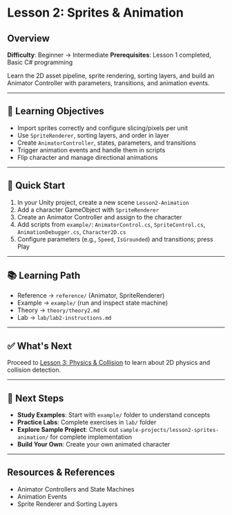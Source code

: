 # Lesson 2: Sprites & Animation

## Overview

**Difficulty**: Beginner → Intermediate
**Prerequisites**: Lesson 1 completed, Basic C# programming

Learn the 2D asset pipeline, sprite rendering, sorting layers, and build an Animator Controller with parameters, transitions, and animation events.

---

## 🎯 Learning Objectives

- Import sprites correctly and configure slicing/pixels per unit
- Use `SpriteRenderer`, sorting layers, and order in layer
- Create `AnimatorController`, states, parameters, and transitions
- Trigger animation events and handle them in scripts
- Flip character and manage directional animations

---

## 🚀 Quick Start

1. In your Unity project, create a new scene `Lesson2-Animation`
2. Add a character GameObject with `SpriteRenderer`
3. Create an Animator Controller and assign to the character
4. Add scripts from `example/`: `AnimatorControl.cs`, `SpriteControl.cs`, `AnimationDebugger.cs`, `Character2D.cs`
5. Configure parameters (e.g., `Speed`, `IsGrounded`) and transitions; press Play

---

## 📚 Learning Path

- Reference → `reference/` (Animator, SpriteRenderer)
- Example → `example/` (run and inspect state machine)
- Theory → `theory/theory2.md`
- Lab → `lab/lab2-instructions.md`

---

## ✅ What's Next

Proceed to [Lesson 3: Physics & Collision](../lesson3-physics-collision/) to learn about 2D physics and collision detection.

---

## 🚀 **Next Steps**

- **Study Examples**: Start with `example/` folder to understand concepts
- **Practice Labs**: Complete exercises in `lab/` folder
- **Explore Sample Project**: Check out `sample-projects/lesson2-sprites-animation/` for complete implementation
- **Build Your Own**: Create your own animated character

---

## Resources & References

- Animator Controllers and State Machines
- Animation Events
- Sprite Renderer and Sorting Layers


